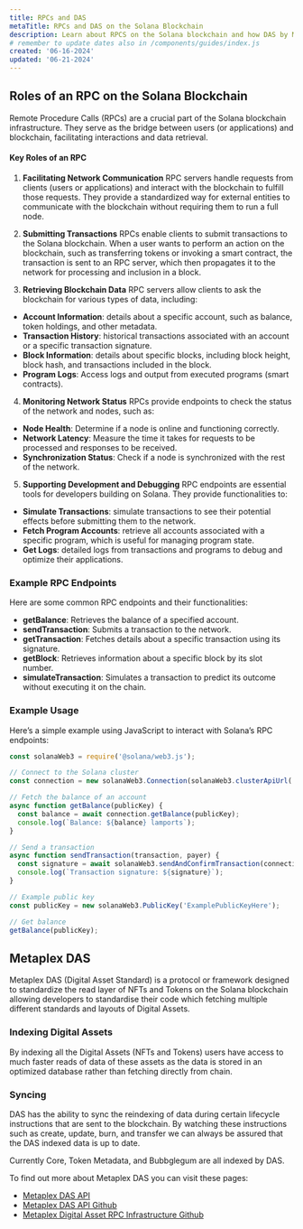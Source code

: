 ```yaml
---
title: RPCs and DAS
metaTitle: RPCs and DAS on the Solana Blockchain
description: Learn about RPCS on the Solana blockchain and how DAS by Metaplex aids in storing and reading data on Solana.
# remember to update dates also in /components/guides/index.js
created: '06-16-2024'
updated: '06-21-2024'
---
```


## Roles of an RPC on the Solana Blockchain
Remote Procedure Calls (RPCs) are a crucial part of the Solana blockchain infrastructure. They serve as the bridge between users (or applications) and blockchain, facilitating interactions and data retrieval.

#### Key Roles of an RPC
1. **Facilitating Network Communication**
RPC servers handle requests from clients (users or applications) and interact with the blockchain to fulfill those requests. They provide a standardized way for external entities to communicate with the blockchain without requiring them to run a full node.

2. **Submitting Transactions**
RPCs enable clients to submit transactions to the Solana blockchain. When a user wants to perform an action on the blockchain, such as transferring tokens or invoking a smart contract, the transaction is sent to an RPC server, which then propagates it to the network for processing and inclusion in a block.

3. **Retrieving Blockchain Data**
RPC servers allow clients to ask the blockchain for various types of data, including:
- **Account Information**: details about a specific account, such as balance, token holdings, and other metadata.
- **Transaction History**: historical transactions associated with an account or a specific transaction signature.
- **Block Information**: details about specific blocks, including block height, block hash, and transactions included in the block.
- **Program Logs**: Access logs and output from executed programs (smart contracts).

4. **Monitoring Network Status**
RPCs provide endpoints to check the status of the network and nodes, such as:
- **Node Health**: Determine if a node is online and functioning correctly.
- **Network Latency**: Measure the time it takes for requests to be processed and responses to be received.
- **Synchronization Status**: Check if a node is synchronized with the rest of the network.

5. **Supporting Development and Debugging**
RPC endpoints are essential tools for developers building on Solana. They provide functionalities to:
- **Simulate Transactions**: simulate transactions to see their potential effects before submitting them to the network.
- **Fetch Program Accounts**: retrieve all accounts associated with a specific program, which is useful for managing program state.
- **Get Logs**: detailed logs from transactions and programs to debug and optimize their applications.

### Example RPC Endpoints
Here are some common RPC endpoints and their functionalities:
- **getBalance**: Retrieves the balance of a specified account.
- **sendTransaction**: Submits a transaction to the network.
- **getTransaction**: Fetches details about a specific transaction using its signature.
- **getBlock**: Retrieves information about a specific block by its slot number.
- **simulateTransaction**: Simulates a transaction to predict its outcome without executing it on the chain.

### Example Usage
Here’s a simple example using JavaScript to interact with Solana’s RPC endpoints:

```javascript
const solanaWeb3 = require('@solana/web3.js');

// Connect to the Solana cluster
const connection = new solanaWeb3.Connection(solanaWeb3.clusterApiUrl('mainnet-beta'), 'confirmed');

// Fetch the balance of an account
async function getBalance(publicKey) {
  const balance = await connection.getBalance(publicKey);
  console.log(`Balance: ${balance} lamports`);
}

// Send a transaction
async function sendTransaction(transaction, payer) {
  const signature = await solanaWeb3.sendAndConfirmTransaction(connection, transaction, [payer]);
  console.log(`Transaction signature: ${signature}`);
}

// Example public key
const publicKey = new solanaWeb3.PublicKey('ExamplePublicKeyHere');

// Get balance
getBalance(publicKey);
```

## Metaplex DAS

Metaplex DAS (Digital Asset Standard) is a protocol or framework designed to standardize the read layer of NFTs and Tokens on the Solana blockchain allowing developers to standardise their code which fetching multiple different standards and layouts of Digital Assets.

### Indexing Digital Assets
By indexing all the Digital Assets (NFTs and Tokens) users have access to much faster reads of data of these assets as the data is stored in an optimized database rather than fetching directly from chain.

### Syncing
DAS has the ability to sync the reindexing of data during certain lifecycle instructions that are sent to the blockchain. By watching these instructions such as create, update, burn, and transfer we can always be assured that the DAS indexed data is up to date.

Currently Core, Token Metadata, and Bubbglegum are all indexed by DAS.

To find out more about Metaplex DAS you can visit these pages:

- [Metaplex DAS API](/das-api)
- [Metaplex DAS API Github](/https://github.com/metaplex-foundation/digital-asset-standard-api)
- [Metaplex Digital Asset RPC Infrastructure Github](https://github.com/metaplex-foundation/digital-asset-rpc-infrastructure)

